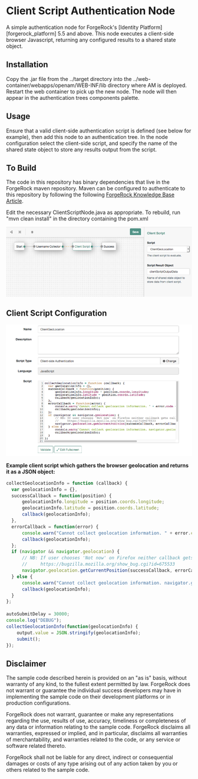 <!--
 * The contents of this file are subject to the terms of the Common Development and
 * Distribution License (the License). You may not use this file except in compliance with the
 * License.
 *
 * You can obtain a copy of the License at legal/CDDLv1.0.txt. See the License for the
 * specific language governing permission and limitations under the License.
 *
 * When distributing Covered Software, include this CDDL Header Notice in each file and include
 * the License file at legal/CDDLv1.0.txt. If applicable, add the following below the CDDL
 * Header, with the fields enclosed by brackets [] replaced by your own identifying
 * information: "Portions copyright [year] [name of copyright owner]".
 *
 * Copyright 2017 ForgeRock AS.
-->
# Client Script Authentication Node

A simple authentication node for ForgeRock's [Identity Platform][forgerock_platform] 5.5 and above. This node executes a client-side browser Javascript, returning any configured results to a shared state object. 
## Installation

Copy the .jar file from the ../target directory into the ../web-container/webapps/openam/WEB-INF/lib directory where AM is deployed.  Restart the web container to pick up the new node.  The node will then appear in the authentication trees components palette.

## Usage

Ensure that a valid client-side authentication script is defined (see below for example), then add this node to an authentication tree. In the node configuration select the client-side script, and specify the name of the shared state object to store any results output from the script.

## To Build

The code in this repository has binary dependencies that live in the ForgeRock maven repository. Maven can be configured to authenticate to this repository by following the following [ForgeRock Knowledge Base Article](https://backstage.forgerock.com/knowledge/kb/article/a74096897).

Edit the necessary ClientScriptNode.java as appropriate.  To rebuild, run "mvn clean install" in the directory containing the pom.xml  

![ScreenShot](./clientscriptnode.png)  

## Client Script Configuration
  
![ScreenShot](./clientscript.png)
  
<b>Example client script which gathers the browser geolocation and returns it as a JSON object:</b>

```javascript
collectGeolocationInfo = function (callback) {
  var geolocationInfo = {},
  successCallback = function(position) {
      geolocationInfo.longitude = position.coords.longitude;
      geolocationInfo.latitude = position.coords.latitude;
      callback(geolocationInfo);
  }, 
  errorCallback = function(error) {
      console.warn("Cannot collect geolocation information. " + error.code + ": " + error.message);
      callback(geolocationInfo);
  };
  if (navigator && navigator.geolocation) {
      // NB: If user chooses 'Not now' on Firefox neither callback gets called
      //     https://bugzilla.mozilla.org/show_bug.cgi?id=675533
      navigator.geolocation.getCurrentPosition(successCallback, errorCallback);
  } else {
      console.warn("Cannot collect geolocation information. navigator.geolocation is not defined.");
      callback(geolocationInfo);
  }
};

autoSubmitDelay = 30000;
console.log("DEBUG");
collectGeolocationInfo(function(geolocationInfo) {
    output.value = JSON.stringify(geolocationInfo);
    submit();
});
```

## Disclaimer
The sample code described herein is provided on an "as is" basis, without warranty of any kind, to the fullest extent permitted by law. ForgeRock does not warrant or guarantee the individual success developers may have in implementing the sample code on their development platforms or in production configurations.

ForgeRock does not warrant, guarantee or make any representations regarding the use, results of use, accuracy, timeliness or completeness of any data or information relating to the sample code. ForgeRock disclaims all warranties, expressed or implied, and in particular, disclaims all warranties of merchantability, and warranties related to the code, or any service or software related thereto.

ForgeRock shall not be liable for any direct, indirect or consequential damages or costs of any type arising out of any action taken by you or others related to the sample code.
